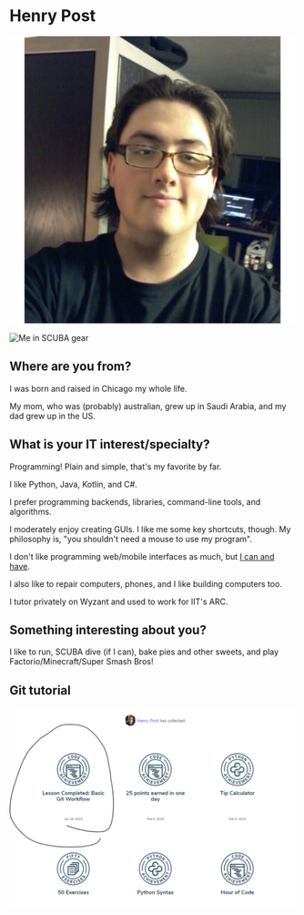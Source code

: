 # Henry Post

![Me](images/me.jpg "A headshot of me.")

![Me in SCUBA gear](images/scuba.jpg "A picture of me in SCUBA gear at Martha's
Vineyard!") 

## Where are you from?

I was born and raised in Chicago my whole life.

My mom, who was (probably) australian, grew up in Saudi Arabia, and my dad grew
up in the US.

## What is your IT interest/specialty?

Programming! Plain and simple, that's my favorite by far.

I like Python, Java, Kotlin, and C#.

I prefer programming backends, libraries, command-line tools, and algorithms.

I moderately enjoy creating GUIs. I like me some key shortcuts, though. My
philosophy is, "you shouldn't need a mouse to use my program".

I don't like programming web/mobile interfaces as much, but [I can and
have](https://henryfbp.me).

I also like to repair computers, phones, and I like building computers too.

I tutor privately on Wyzant and used to work for IIT's ARC.

## Something interesting about you?

I like to run, SCUBA dive (if I can), bake pies and other sweets, and play
Factorio/Minecraft/Super Smash Bros!

## Git tutorial

![Git Badge](images/github-badge.png "A screenshot of a Git course badge.")
